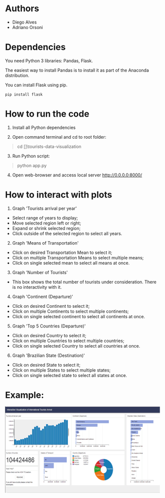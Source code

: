 # Authors

- Diego Alves
- Adriano Orsoni

# Dependencies

You need Python 3 libraries: Pandas, Flask.

The easiest way to install Pandas is to install it as part of the Anaconda distribution.

You can install Flask using pip.

	pip install flask

# How to run the code

1. Install all Python dependencies

2. Open command terminal and cd to root folder:
> cd []\tourists-data-visualization

3. Run Python script:
> python app.py

4. Open web-browser and access local server http://0.0.0.0:8000/


# How to interact with plots

1. Graph 'Tourists arrival per year'
- Select range of years to display;
- Move selected region left or right;
- Expand or shrink selected region;
- Click outside of the selected region to select all years.

2. Graph 'Means of Transportation'
- Click on desired Transportation Mean to select it;
- Click on multiple Transportation Means to select multiple means;
- Click on single selected mean to select all means at once.

3. Graph 'Number of Tourists'
- This box shows the total number of tourists under consideration. There is no interactivity with it.

4. Graph 'Continent (Departure)'
- Click on desired Continent to select it;
- Click on multiple Continents to select multiple continents;
- Click on single selected continent to select all continents at once.

5. Graph 'Top 5 Countries (Departure)'
- Click on desired Country to select it;
- Click on multiple Countries to select multiple countries;
- Click on single selected Country to select all countries at once.

6. Graph 'Brazilian State (Destination)'
- Click on desired State to select it;
- Click on multiple States to select multiple states;
- Click on single selected state to select all states at once.

# Example:

![Alt text](static/img/dashboard.gif?raw=true "Dashboard Tourists Data Visualization")

